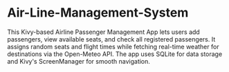 # Air-Line-Management-System
This Kivy-based Airline Passenger Management App lets users add passengers, view available seats, and check all registered passengers. It assigns random seats and flight times while fetching real-time weather for destinations via the Open-Meteo API. The app uses SQLite for data storage and Kivy's ScreenManager for smooth navigation.
